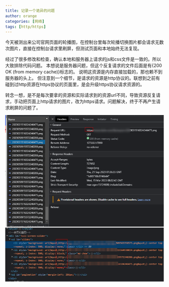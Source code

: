 ```yaml
---
title: 记录一个诡异的问题
author: orange
categories: [网络]
tags: [http/https]
---
```



今天被测出来公司官网页面的轮播图，在控制台里每次轮播切换图片都会请求无数次图片，直接在控制台请求里刷屏，但测试页面和本地始终无法复现。

经过了很多修改和检查，确认本地和服务器上请求的js和css文件是一致的。所以大致排除代码问题。
本想说是服务器问题，但这个反复请求的文件后面是有{200 OK (from memory cache)}标志的。
说明这资源是内存直接加载的，那也赖不到服务器的头上。
但注意到一个细节，是请求的资源是http协议的。联想到之前有碰到过http资源在https协议的页面里，是会升级https协议请求资源的。

转念一想，是不是每次要拿的资源和实际请求到的资源url不同，导致资源反复请求，手动把页面上http请求的图片，改为https请求。问题解决，终于不再产生请求刷屏的问题了。

![](https://raw.githubusercontent.com/gc1175383875/Photo/CachePhoto/202309211546584.png?token=AKO6TVPQPHOCXSYHO4MLE6DFBP2QC)
![](https://raw.githubusercontent.com/gc1175383875/Photo/CachePhoto/202309211546943.png?token=AKO6TVKBFCIL7J77LJ26EE3FBP2QK)